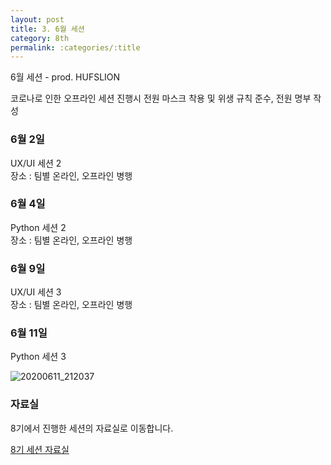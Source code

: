 ```yaml
---
layout: post
title: 3. 6월 세션
category: 8th
permalink: :categories/:title
---
```


6월 세션 - prod. HUFSLION  

코로나로 인한 오프라인 세션 진행시 전원 마스크 착용 및 위생 규칙 준수, 전원 명부 작성  

### 6월 2일
UX/UI 세션 2  
장소 : 팀별 온라인, 오프라인 병행

### 6월 4일
Python 세션 2  
장소 : 팀별 온라인, 오프라인 병행  

### 6월 9일
UX/UI 세션 3  
장소 : 팀별 온라인, 오프라인 병행  

### 6월 11일
Python 세션 3  

![20200611_212037](https://user-images.githubusercontent.com/30469948/99152309-668f5300-26e4-11eb-9228-161662a94da7.jpg)


### 자료실 

8기에서 진행한 세션의 자료실로 이동합니다. 

<a href="{{ site.baseurl }}/8th-session">8기 세션 자료실</a>